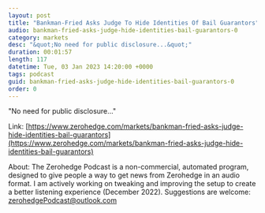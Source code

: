 ```yaml
---
layout: post
title: "Bankman-Fried Asks Judge To Hide Identities Of Bail Guarantors"
audio: bankman-fried-asks-judge-hide-identities-bail-guarantors-0
category: markets
desc: "&quot;No need for public disclosure...&quot;"
duration: 00:01:57
length: 117
datetime: Tue, 03 Jan 2023 14:20:00 +0000
tags: podcast
guid: bankman-fried-asks-judge-hide-identities-bail-guarantors-0
order: 0
---
```

&quot;No need for public disclosure...&quot;

Link: [https://www.zerohedge.com/markets/bankman-fried-asks-judge-hide-identities-bail-guarantors](https://www.zerohedge.com/markets/bankman-fried-asks-judge-hide-identities-bail-guarantors)

About: The Zerohedge Podcast is a non-commercial, automated program, designed to give people a way to get news from Zerohedge in an audio format.  I am actively working on tweaking and improving the setup to create a better listening experience (December 2022).  Suggestions are welcome: [zerohedgePodcast@outlook.com](mailto:zerohedgePodcast@outlook.com)